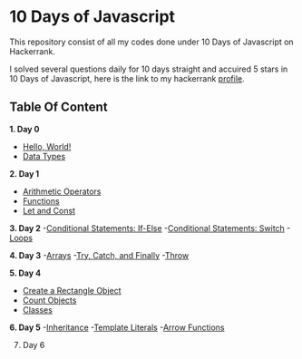 # 10 Days of Javascript
This repository consist of all my codes done under 10 Days of Javascript on Hackerrank.

I solved several questions daily for 10 days straight and accuired 5 stars in 10 Days of Javascript, here is the link to my hackerrank [profile](https://www.hackerrank.com/ayujain_728).

## Table Of Content
  **1. Day 0**
   - [Hello, World!](https://github.com/jainayu/10-Days-of-Javascript/blob/master/Day%200/Day0:Hello%2CWorld!.js)
   - [Data Types](https://github.com/jainayu/10-Days-of-Javascript/blob/master/Day%200/Day%200:DataTypes.js)

  **2. Day 1**
   - [Arithmetic Operators](https://github.com/jainayu/10-Days-of-Javascript/blob/master/Day%201/Day1:ArithmeticOperators.js)
   - [Functions](https://github.com/jainayu/10-Days-of-Javascript/blob/master/Day%201/Day1:Functions.js)
   - [Let and Const](https://github.com/jainayu/10-Days-of-Javascript/blob/master/Day%201/Day1:LetandConst.js)
 
  **3. Day 2**
   -[Conditional Statements: If-Else](https://github.com/jainayu/10-Days-of-Javascript/blob/master/Day%202/Day2:ConditionalStatements:If-Else.js)
   -[Conditional Statements: Switch](https://github.com/jainayu/10-Days-of-Javascript/blob/master/Day%202/Day2:ConditionalStatements:Switch.js)
   -[Loops](https://github.com/jainayu/10-Days-of-Javascript/blob/master/Day%202/Day%202:Loops.js)
  
  **4. Day 3**
   -[Arrays](https://github.com/jainayu/10-Days-of-Javascript/blob/master/Day%203/Day3:Arrays.js)
   -[Try, Catch, and Finally](https://github.com/jainayu/10-Days-of-Javascript/blob/master/Day%203/Day3:Try%2CCatch%2CandFinally.js)
   -[Throw](https://github.com/jainayu/10-Days-of-Javascript/blob/master/Day%203/Day3:Throw.js)
   
  **5. Day 4**
   - [Create a Rectangle Object](https://github.com/jainayu/10-Days-of-Javascript/blob/master/Day%204/Day4:CreateaRectangleObject.js)
   - [Count Objects](https://github.com/jainayu/10-Days-of-Javascript/blob/master/Day%204/Day4:CountObjects.js)
   - [Classes](https://github.com/jainayu/10-Days-of-Javascript/blob/master/Day%204/Day4:Classes.js)

  **6. Day 5**
  -[Inheritance](https://github.com/jainayu/10-Days-of-Javascript/blob/master/Day%205/Day5:Inheritance.js)
  -[Template Literals](https://github.com/jainayu/10-Days-of-Javascript/blob/master/Day%205/Day5:TemplateLiterals.js)
  -[Arrow Functions](https://github.com/jainayu/10-Days-of-Javascript/blob/master/Day%205/Day5:ArrowFunctions.js)
  
7. Day 6
